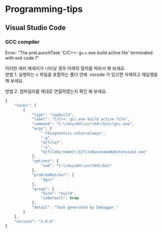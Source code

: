 # Programming-tips

## Visual Studio Code
### GCC compiler
Error: "The preLaunchTask 'C/C++: g++.exe build active file' terminated with exit code 1"

이러한 에러 메세지가 나타날 경우 아래의 절차를 따라서 해 보세요.   
방법 1. 실행하는 c 파일을 포함하는 폴더 안에 .vscode 가 있으면 삭제하고 재실행을 해 보세요.   
   
방법 2. 컴파일러를 제대로 연결하였는지 확인 해 보세요.   
```javascript
{
    "tasks": [
        {
            "type": "cppbuild",
            "label": "C/C++: gcc.exe build active file",
            "command": "C:\\msys64\\ucrt64\\bin\\gcc.exe",
            "args": [
                "-fdiagnostics-color=always",
                "-g",
                "${file}",
                "-o",
                "${fileDirname}\\${fileBasenameNoExtension}.exe"
            ],
            "options": {
                "cwd": "C:\\msys64\\ucrt64\\bin"
            },
            "problemMatcher": [
                "$gcc"
            ],
            "group": {
                "kind": "build",
                "isDefault": true
            },
            "detail": "Task generated by Debugger."
        }
    ],
    "version": "2.0.0"
}
```
